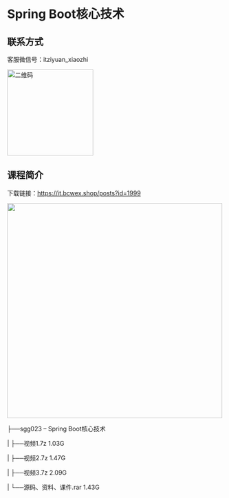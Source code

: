 # Spring Boot核心技术

## 联系方式

客服微信号：itziyuan_xiaozhi

<img src="https://ziyuanyun.oss-cn-guangzhou.aliyuncs.com/common/20240614073449/666b82192834a.jpg" width="200" height="200" alt="二维码">

## 课程简介

下载链接：https://it.bcwex.shop/posts?id=1999

<img src="https://ziyuanyun.oss-cn-guangzhou.aliyuncs.com/yun/20240515183624/6644902854c58.jpg" width="500" alt="">

  ├──sgg023 &#8211; Spring Boot核心技术

 | ├──视频1.7z 1.03G

 | ├──视频2.7z 1.47G

 | ├──视频3.7z 2.09G

 | └──源码、资料、课件.rar 1.43G

  
